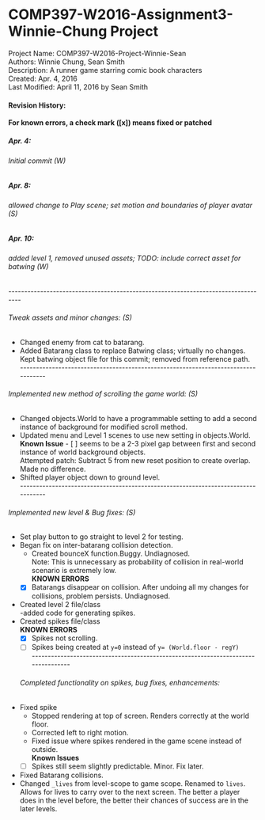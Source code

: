 # COMP397-W2016-Assignment3-Winnie-Chung Project

Project Name: COMP397-W2016-Project-Winnie-Sean  
Authors: Winnie Chung, Sean Smith  
Description: A runner game starring comic book characters  
Created: Apr. 4, 2016  
Last Modified: April 11, 2016 by Sean Smith
#### Revision History:  

**For known errors, a check mark ([x]) means fixed or patched**
##### Apr. 4:  
###### Initial commit (W)  
##### Apr. 8: 
###### allowed change to Play scene; set motion and boundaries of player avatar (S)  
##### Apr. 10:  
###### added level 1, removed unused assets; TODO: include correct asset for batwing (W)  
\----------------------------------------------------------------------------------    
###### Tweak assets and minor changes:  (S)
- Changed enemy from cat to batarang.  
- Added Batarang class to replace Batwing class; virtually no changes.  
Kept batwing object file for this commit; removed from reference path.  
\----------------------------------------------------------------------------------  
###### Implemented new method of scrolling the game world: (S)  
- Changed objects.World to have a programmable setting to add a second instance of background for modified scroll method.  
- Updated menu and Level 1 scenes to use new setting in objects.World.  
        **Known Issue** 
       - [ ] seems to be a 2-3 pixel gap between first and second instance of world background objects.  
            Attempted patch: Subtract 5 from new reset position to create overlap. Made no difference.  
- Shifted player object down to ground level.  
\----------------------------------------------------------------------------------  
###### Implemented new level & Bug fixes:  (S)  
- Set play button to go straight to level 2 for testing.  
- Began fix on inter-batarang collision detection.  
  - Created bounceX function.Buggy. Undiagnosed.  
  Note: This is unnecessary as probability of collision in real-world scenario is extremely low.  
  **KNOWN ERRORS** 
  - [x] Batarangs disappear on collision. After undoing all my changes for collisions, problem persists. Undiagnosed.  
- Created level 2 file/class  
  -added code for generating spikes.  
- Created spikes file/class  
  **KNOWN ERRORS**  
  - [x] Spikes not scrolling.  
  - [ ] Spikes being created at `y=0` instead of `y= (World.floor - regY)`  
\----------------------------------------------------------------------------------
  ###### Completed functionality on spikes, bug fixes, enhancements:  
- Fixed spike  
  - Stopped rendering at top of screen. Renders correctly at the world floor.  
  - Corrected left to right motion.  
  - Fixed issue where spikes rendered in the game scene instead of outside.  
  **Known Issues**   
  - [ ] Spikes still seem slightly predictable. Minor. Fix later.  

- Fixed Batarang collisions.
- Changed `_lives` from level-scope to game scope. Renamed to `lives`.  
  Allows for lives to carry over to the next screen. The better a player does in the level before, the better their chances of success are in the later levels.  
